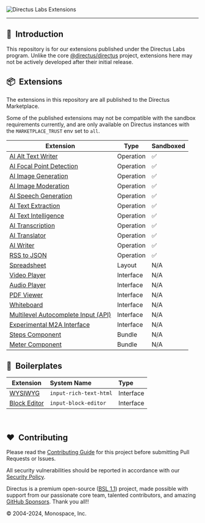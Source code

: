![Directus Labs Extensions](https://github.com/directus-labs/extensions/assets/1461554/aae72c6c-e47a-4a6f-968a-5cf1d6b5a73d)

---

## 🐰 &nbsp;Introduction

This repository is for our extensions published under the Directus Labs program. Unlike the core [@directus/directus](https://github.com/directus/directus) project, extensions here may not be actively developed after their initial release.

## 📦 &nbsp;Extensions

The extensions in this repository are all published to the Directus Marketplace.

Some of the published extensions may not be compatible with the sandbox requirements currently, and are only available on Directus instances with the `MARKETPLACE_TRUST` env set to `all`.

| Extension                                                                                                                             |   Type    | Sandboxed |
| ------------------------------------------------------------------------------------------------------------------------------------- |  -------  |  -------  |
| [AI Alt Text Writer](//github.com/directus-labs/extensions/tree/main/packages/ai-alt-text-writer)                                     | Operation |    ✅     |
| [AI Focal Point Detection](//github.com/directus-labs/extensions/tree/main/packages/ai-focal-point-detection-operation)               | Operation |    ✅     |
| [AI Image Generation](//github.com/directus-labs/extensions/tree/main/packages/ai-image-generation-operation)                         | Operation |    ✅     |
| [AI Image Moderation](//github.com/directus-labs/extensions/tree/main/packages/ai-image-moderation-operation)                         | Operation |    ✅     |
| [AI Speech Generation](//github.com/directus-labs/extensions/tree/main/packages/ai-speech-generation-operation)                       | Operation |    ✅     |
| [AI Text Extraction](//github.com/directus-labs/extensions/tree/main/packages/ai-text-extraction-operation)                           | Operation |    ✅     |
| [AI Text Intelligence](//github.com/directus-labs/extensions/tree/main/packages/ai-text-intelligence-operation)                       | Operation |    ✅     |
| [AI Transcription](//github.com/directus-labs/extensions/tree/main/packages/ai-transcription-operation)                               | Operation |    ✅     |
| [AI Translator](//github.com/directus-labs/extensions/tree/main/packages/ai-translator-operation)                                     | Operation |    ✅     |
| [AI Writer](//github.com/directus-labs/extensions/tree/main/packages/ai-writer-operation)                                             | Operation |    ✅     |
| [RSS to JSON](//github.com/directus-labs/extensions/tree/main/packages/rss-to-json-operation)                                         | Operation |    ✅     |
| [Spreadsheet](//github.com/directus-labs/extensions/tree/main/packages/spreadsheet-layout)                                            |  Layout   |    N/A    |
| [Video Player](//github.com/directus-labs/extensions/tree/main/packages/video-player-interface)                                       | Interface |    N/A    |
| [Audio Player](//github.com/directus-labs/extensions/tree/main/packages/audio-player-interface)                                       | Interface |    N/A    |
| [PDF Viewer](//github.com/directus-labs/extensions/tree/main/packages/pdf-viewer-interface)                                           | Interface |    N/A    |
| [Whiteboard](//github.com/directus-labs/extensions/tree/main/packages/whiteboard-interface)                                           | Interface |    N/A    |
| [Multilevel Autocomplete Input (API)](//github.com/directus-labs/extensions/tree/main/packages/multilevel-autocomplete-api-interface) | Interface |    N/A    |
| [Experimental M2A Interface](//github.com/directus-labs/extensions/tree/main/packages/experimental-m2a-interface)                     | Interface |    N/A    |
| [Steps Component](//github.com/directus-labs/extensions/tree/main/packages/steps-component)                                           |  Bundle   |    N/A    |
| [Meter Component](//github.com/directus-labs/extensions/tree/main/packages/meter-component)                                           |  Bundle   |    N/A    |

<!-- Tentatively Upcoming - no promises!

| [AI Research](//github.com/directus-labs/extensions/tree/main/packages/ai-research-interface) | Interface | Planned | N/A |
| [-------------------------------------------------------------------------------------------) | I-------e | P-----d | N-A |

-->

## 🔧 &nbsp;Boilerplates

| Extension | System Name | Type |
| --------- | :------- | :------- |
| [WYSIWYG](//github.com/directus-labs/extensions/tree/main/boilerplates/input-rich-text-html) | `input-rich-text-html` | Interface |
| [Block Editor](//github.com/directus-labs/extensions/tree/main/boilerplates/block-editor) | `input-block-editor` | Interface |

<br>

## ❤️ &nbsp;Contributing

Please read the [Contributing Guide](//github.com/directus-labs/extensions/blob/main/.github/CONTRIBUTING.md) for this project before submitting Pull Requests or Issues.

All security vulnerabilities should be reported in accordance with our [Security Policy](//docs.directus.io/contributing/introduction.html#report-security-vulnerability).

Directus is a premium open-source ([BSL 1.1](//github.com/directus/directus/blob/main/license)) project, made possible with support from our passionate core team, talented contributors, and amazing [GitHub Sponsors](//github.com/sponsors/directus). Thank you all!!

© 2004-2024, Monospace, Inc.
